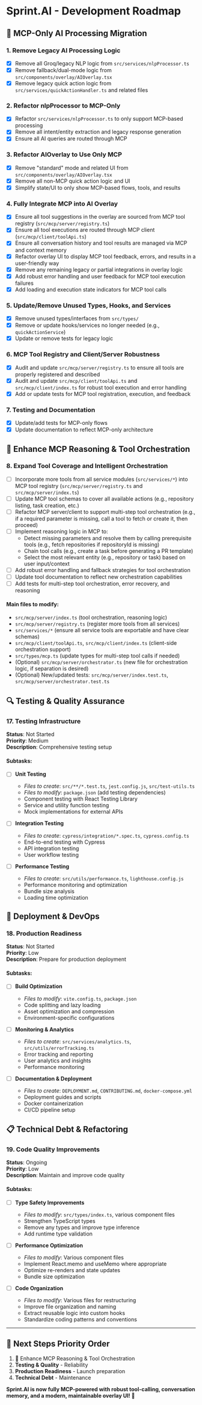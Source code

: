 # Sprint.AI - Development Roadmap

## 🧹 MCP-Only AI Processing Migration

### 1. Remove Legacy AI Processing Logic
- [x] Remove all Groq/legacy NLP logic from `src/services/nlpProcessor.ts`
- [x] Remove fallback/dual-mode logic from `src/components/overlay/AIOverlay.tsx`
- [x] Remove legacy quick action logic from `src/services/quickActionHandler.ts` and related files

### 2. Refactor nlpProcessor to MCP-Only
- [x] Refactor `src/services/nlpProcessor.ts` to only support MCP-based processing
- [x] Remove all intent/entity extraction and legacy response generation
- [x] Ensure all AI queries are routed through MCP

### 3. Refactor AIOverlay to Use Only MCP
- [x] Remove "standard" mode and related UI from `src/components/overlay/AIOverlay.tsx`
- [x] Remove all non-MCP quick action logic and UI
- [x] Simplify state/UI to only show MCP-based flows, tools, and results

### 4. Fully Integrate MCP into AI Overlay
- [x] Ensure all tool suggestions in the overlay are sourced from MCP tool registry (`src/mcp/server/registry.ts`)
- [x] Ensure all tool executions are routed through MCP client (`src/mcp/client/toolApi.ts`)
- [x] Ensure all conversation history and tool results are managed via MCP and context memory
- [x] Refactor overlay UI to display MCP tool feedback, errors, and results in a user-friendly way
- [x] Remove any remaining legacy or partial integrations in overlay logic
- [x] Add robust error handling and user feedback for MCP tool execution failures
- [x] Add loading and execution state indicators for MCP tool calls

### 5. Update/Remove Unused Types, Hooks, and Services
- [x] Remove unused types/interfaces from `src/types/`
- [x] Remove or update hooks/services no longer needed (e.g., `quickActionService`)
- [x] Update or remove tests for legacy logic

### 6. MCP Tool Registry and Client/Server Robustness
- [x] Audit and update `src/mcp/server/registry.ts` to ensure all tools are properly registered and described
- [x] Audit and update `src/mcp/client/toolApi.ts` and `src/mcp/client/index.ts` for robust tool execution and error handling
- [x] Add or update tests for MCP tool registration, execution, and feedback

### 7. Testing and Documentation
- [x] Update/add tests for MCP-only flows
- [x] Update documentation to reflect MCP-only architecture

## 🧠 Enhance MCP Reasoning & Tool Orchestration

### 8. Expand Tool Coverage and Intelligent Orchestration
- [ ] Incorporate more tools from all service modules (`src/services/*`) into MCP tool registry (`src/mcp/server/registry.ts` and `src/mcp/server/index.ts`)
- [ ] Update MCP tool schemas to cover all available actions (e.g., repository listing, task creation, etc.)
- [ ] Refactor MCP server/client to support multi-step tool orchestration (e.g., if a required parameter is missing, call a tool to fetch or create it, then proceed)
- [ ] Implement reasoning logic in MCP to:
    - Detect missing parameters and resolve them by calling prerequisite tools (e.g., fetch repositories if repositoryId is missing)
    - Chain tool calls (e.g., create a task before generating a PR template)
    - Select the most relevant entity (e.g., repository or task) based on user input/context
- [ ] Add robust error handling and fallback strategies for tool orchestration
- [ ] Update tool documentation to reflect new orchestration capabilities
- [ ] Add tests for multi-step tool orchestration, error recovery, and reasoning

#### Main files to modify:
- `src/mcp/server/index.ts` (tool orchestration, reasoning logic)
- `src/mcp/server/registry.ts` (register more tools from all services)
- `src/services/*` (ensure all service tools are exportable and have clear schemas)
- `src/mcp/client/toolApi.ts`, `src/mcp/client/index.ts` (client-side orchestration support)
- `src/types/mcp.ts` (update types for multi-step tool calls if needed)
- (Optional) `src/mcp/server/orchestrator.ts` (new file for orchestration logic, if separation is desired)
- (Optional) New/updated tests: `src/mcp/server/index.test.ts`, `src/mcp/server/orchestrator.test.ts`

## 🔍 Testing & Quality Assurance

### 17. Testing Infrastructure
**Status**: Not Started  
**Priority**: Medium  
**Description**: Comprehensive testing setup

#### Subtasks:
- [ ] **Unit Testing**
  - *Files to create*: `src/**/*.test.ts`, `jest.config.js`, `src/test-utils.ts`
  - *Files to modify*: `package.json` (add testing dependencies)
  - Component testing with React Testing Library
  - Service and utility function testing
  - Mock implementations for external APIs

- [ ] **Integration Testing**
  - *Files to create*: `cypress/integration/*.spec.ts`, `cypress.config.ts`
  - End-to-end testing with Cypress
  - API integration testing
  - User workflow testing

- [ ] **Performance Testing**
  - *Files to create*: `src/utils/performance.ts`, `lighthouse.config.js`
  - Performance monitoring and optimization
  - Bundle size analysis
  - Loading time optimization

## 🚀 Deployment & DevOps

### 18. Production Readiness
**Status**: Not Started  
**Priority**: Low  
**Description**: Prepare for production deployment

#### Subtasks:
- [ ] **Build Optimization**
  - *Files to modify*: `vite.config.ts`, `package.json`
  - Code splitting and lazy loading
  - Asset optimization and compression
  - Environment-specific configurations

- [ ] **Monitoring & Analytics**
  - *Files to create*: `src/services/analytics.ts`, `src/utils/errorTracking.ts`
  - Error tracking and reporting
  - User analytics and insights
  - Performance monitoring

- [ ] **Documentation & Deployment**
  - *Files to create*: `DEPLOYMENT.md`, `CONTRIBUTING.md`, `docker-compose.yml`
  - Deployment guides and scripts
  - Docker containerization
  - CI/CD pipeline setup

## 📋 Technical Debt & Refactoring

### 19. Code Quality Improvements
**Status**: Ongoing  
**Priority**: Low  
**Description**: Maintain and improve code quality

#### Subtasks:
- [ ] **Type Safety Improvements**
  - *Files to modify*: `src/types/index.ts`, various component files
  - Strengthen TypeScript types
  - Remove any types and improve type inference
  - Add runtime type validation

- [ ] **Performance Optimization**
  - *Files to modify*: Various component files
  - Implement React.memo and useMemo where appropriate
  - Optimize re-renders and state updates
  - Bundle size optimization

- [ ] **Code Organization**
  - *Files to modify*: Various files for restructuring
  - Improve file organization and naming
  - Extract reusable logic into custom hooks
  - Standardize coding patterns and conventions

---

## 🎯 Next Steps Priority Order

1. 🧠 Enhance MCP Reasoning & Tool Orchestration
2. **Testing & Quality** - Reliability
3. **Production Readiness** - Launch preparation
4. **Technical Debt** - Maintenance

**Sprint.AI is now fully MCP-powered with robust tool-calling, conversation memory, and a modern, maintainable overlay UI! 🎉**